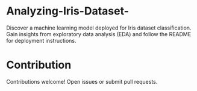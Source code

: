 # Analyzing-Iris-Dataset-
Discover a machine learning model deployed for Iris dataset classification. Gain insights from exploratory data analysis (EDA) and follow the README for deployment instructions.
# Contribution
Contributions welcome! Open issues or submit pull requests.

